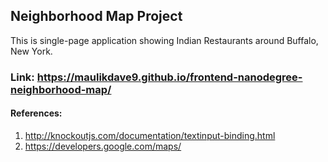 ##  Neighborhood Map Project  ##
This is single-page application showing Indian Restaurants around Buffalo, New York.

### Link: https://maulikdave9.github.io/frontend-nanodegree-neighborhood-map/ ###

#### References: ####
1. http://knockoutjs.com/documentation/textinput-binding.html
2. https://developers.google.com/maps/
